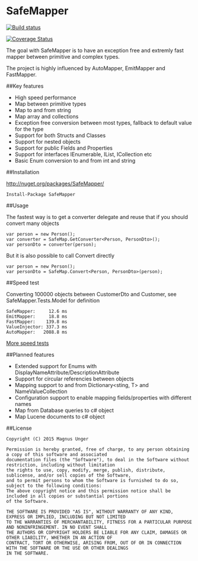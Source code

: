 SafeMapper
=============

[![Build status](https://ci.appveyor.com/api/projects/status/skkynthpqot0bmo4?svg=true)](https://ci.appveyor.com/project/unger/safemapper)

[![Coverage Status](https://coveralls.io/repos/unger/SafeMapper/badge.svg)](https://coveralls.io/r/unger/SafeMapper)

The goal with SafeMapper is to have an exception free and extremly fast mapper between primitive and complex types.

The project is highly influenced by AutoMapper, EmitMapper and FastMapper.

##Key features

- High speed performance
- Map between primitive types
- Map to and from string 
- Map array and collections
- Exception free conversion between most types, fallback to default value for the type
- Support for both Structs and Classes
- Support for nested objects
- Support for public Fields and Properties
- Support for interfaces IEnumerable<T>, IList<T>, ICollection<T> etc
- Basic Enum conversion to and from int and string

##Installation

http://nuget.org/packages/SafeMapper/

    Install-Package SafeMapper

##Usage

The fastest way is to get a converter delegate and reuse that if you should convert many objects

    var person = new Person();
    var converter = SafeMap.GetConverter<Person, PersonDto>();
    var personDto = converter(person);

But it is also possible to call Convert directly 

    var person = new Person();
    var personDto = SafeMap.Convert<Person, PersonDto>(person);

##Speed test

Converting 100000 objects between CustomerDto and Customer, see SafeMapper.Tests.Model for definition

    SafeMapper:     12.6 ms
    EmitMapper:     18.8 ms
    FastMapper:    139.8 ms
    ValueInjector: 337.3 ms
    AutoMapper:   2088.8 ms

[More speed tests](SPEEDTESTS.md)

##Planned features

- Extended support for Enums with DisplayNameAttribute/DescriptionAttribute
- Support for circular referencies between objects
- Mapping support to and from Dictionary<sting, T> and NameValueCollection
- Configuration support to enable mapping fields/properties with different names
- Map from Database queries to c# object
- Map Lucene documents to c# object

##License

    Copyright (C) 2015 Magnus Unger
    
    Permission is hereby granted, free of charge, to any person obtaining a copy of this software and associated 
    documentation files (the "Software"), to deal in the Software without restriction, including without limitation 
    the rights to use, copy, modify, merge, publish, distribute, sublicense, and/or sell copies of the Software, 
    and to permit persons to whom the Software is furnished to do so, subject to the following conditions:
    The above copyright notice and this permission notice shall be included in all copies or substantial portions 
    of the Software.
    
    THE SOFTWARE IS PROVIDED "AS IS", WITHOUT WARRANTY OF ANY KIND, EXPRESS OR IMPLIED, INCLUDING BUT NOT LIMITED 
    TO THE WARRANTIES OF MERCHANTABILITY, FITNESS FOR A PARTICULAR PURPOSE AND NONINFRINGEMENT. IN NO EVENT SHALL 
    THE AUTHORS OR COPYRIGHT HOLDERS BE LIABLE FOR ANY CLAIM, DAMAGES OR OTHER LIABILITY, WHETHER IN AN ACTION OF 
    CONTRACT, TORT OR OTHERWISE, ARISING FROM, OUT OF OR IN CONNECTION WITH THE SOFTWARE OR THE USE OR OTHER DEALINGS 
    IN THE SOFTWARE.
